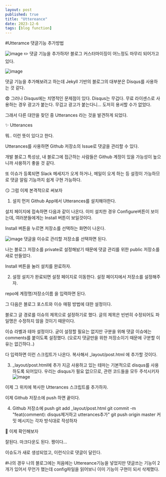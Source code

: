 ```yaml
---
layout: post
published: true
title: "Uttereance"
date: 2023-12-6
tags: [blog function]
---
```

#Utteramce 댓글기능 추가방법

![image](https://github.com/eudhchc/eudhchc.github.io/assets/74686852/a4997bdd-26fd-455d-b786-862197a8f5d0)
✏️ 댓글 기능을 추가하자!
블로그 커스터마이징이 어느정도 마무리 되어가고 있다.

![image](https://github.com/eudhchc/eudhchc.github.io/assets/74686852/0f0bc777-9fdb-449f-a816-793527ce42d3)

댓글 기능을 추가해보려고 하는데 Jekyll 기반의 블로그의 대부분은 Disqus를 사용하는 것 같다.

😨 그러나 Disqus에는 치명적인 문제점이 있다.
Disqus는 무겁다.
무료 라이센스로 사용하는 경우 광고가 붙는다.
무겁고 광고가 붙는다니... 도저히 용서할 수가 없었다.

그래서 다른 대안을 찾던 중 Utterances 라는 것을 발견하게 되었다.

✨ Utterances


뭐.. 이런 뜻이 있다고 한다.

Utterances를 사용하면 Github 저장소의 Issue로 댓글을 관리할 수 있다.

개발 블로그 특성상, 내 블로그에 접근하는 사람들은 Github 계정이 있을 가능성이 높으니까 사용하기 좋을 것 같다.

또 이슈가 등록되면 Slack 메세지가 오게 하거나, 메일이 오게 하는 등 설정이 가능하므로 댓글 알림 기능까지 쉽게 구현 가능하다.

😏 그럼 이제 본격적으로 써보자
1. 설치
먼저 Github App에서 Utterances를 설치해야한다.



설치 페이지에 접속하면 다음과 같이 나온다.
이미 설치한 경우 Configure버튼이 보이는데, 여러분들에게는 Install 버튼이 보일것이다.

Install 버튼을 누르면 저장소를 선택하는 화면이 나온다.


![image](https://github.com/eudhchc/eudhchc.github.io/assets/74686852/bafcdf87-83f0-454a-b85d-bf07a68302b5)
댓글을 이슈로 관리할 저장소를 선택하면 된다.

나는 블로그 저장소를 private로 설정해놨기 때문에 댓글 관리를 위한 public 저장소를 새로 만들었다.

Install 버튼을 눌러 설치를 완료하자.

2. 설정
설치가 완료되면 설정 페이지로 이동한다.
설정 페이지에서 저장소를 설정해주자.



repo에 계정명/저장소이름 을 입력하면 된다.

그 다음은 블로그 포스트와 이슈 매핑 방법에 대한 설정이다.



블로그 글 경로를 이슈의 제목으로 설정하기로 했다.
글의 제목은 빈번히 수정되어도 파일명은 수정하지 않을 것이기 때문이다.



이슈 라벨과 테마 설정이다.
굳이 설정할 필요는 없지만 구분을 위해 댓글 이슈에는 comments를 붙이도록 설정했다.
(오로지 댓글만을 위한 저장소이기 때문에 구분할 이유는 없긴하다..)



다 입력하면 이런 스크립트가 나온다.
복사해서 _layout/post.html 에 추가할 것이다.

3. _layout/post.html에 추가
지금 사용하고 있는 테마는 기본적으로 disqus를 사용하도록 되어있다.
우리는 disqus가 필요 없으므로, 관련 코드들을 모두 주석시키자
![image](https://github.com/eudhchc/eudhchc.github.io/assets/74686852/8e6dc4a4-1c8d-4e95-bec5-4310e66001f8)


이제 그 위치에 복사한 Utterances 스크립트를 추가하자.



이제 Github 저장소에 push 하면 끝이다.

4. Github 저장소에 push
git add _layout/post.html
git commit -m "feat(comment): disqus제거하고 utterances추가"
git push origin master
커밋 메시지는 각자 방식대로 작성하자

🔎 이제 확인해보자


잘된다. 마크다운도 된다. 짱이다...



이슈도가 새로 생성되었고, 이런식으로 댓글이 달린다.

#나의 경우
나의 블로그에는 처음에는 Uttereance기능을 넣었지만 댓글쓰는 기능이 2개가 있어서 무언가 했는데 config파일을 읽어보니 이미 기능이 구현이 되서 삭제했다.